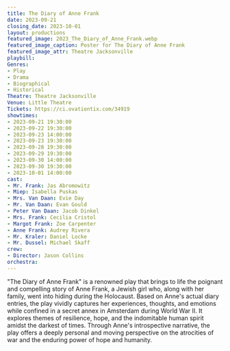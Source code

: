 ```yaml
---
title: The Diary of Anne Frank
date: 2023-09-21
closing_date: 2023-10-01
layout: productions
featured_image: 2023_The_Diary_of_Anne_Frank.webp
featured_image_caption: Poster for The Diary of Anne Frank
featured_image_attr: Theatre Jacksonville
playbill:
Genres:
- Play
- Drama
- Biographical
- Historical
Theatre: Theatre Jacksonville
Venue: Little Theatre
Tickets: https://ci.ovationtix.com/34919
showtimes:
- 2023-09-21 19:30:00
- 2023-09-22 19:30:00
- 2023-09-23 14:00:00
- 2023-09-23 19:30:00
- 2023-09-28 19:30:00
- 2023-09-29 19:30:00
- 2023-09-30 14:00:00
- 2023-09-30 19:30:00
- 2023-10-01 14:00:00
cast:
- Mr. Frank: Jas Abromowitz
- Miep: Isabella Puskas
- Mrs. Van Daan: Evie Day
- Mr. Van Daan: Evan Gould
- Peter Van Daan: Jacob Dinkel
- Mrs. Frank: Cecilia Cristol
- Margot Frank: Zoe Carpenter
- Anne Frank: Audrey Rivera
- Mr. Kraler: Daniel Locke
- Mr. Dussel: Michael Skaff
crew:
- Director: Jason Collins
orchestra:
---
```

"The Diary of Anne Frank" is a renowned play that brings to life the poignant and compelling story of Anne Frank, a Jewish girl who, along with her family, went into hiding during the Holocaust. Based on Anne's actual diary entries, the play vividly captures her experiences, thoughts, and emotions while confined in a secret annex in Amsterdam during World War II. It explores themes of resilience, hope, and the indomitable human spirit amidst the darkest of times. Through Anne's introspective narrative, the play offers a deeply personal and moving perspective on the atrocities of war and the enduring power of hope and humanity.